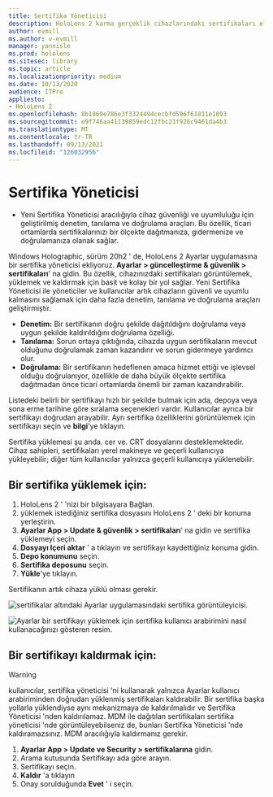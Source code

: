 ```yaml
---
title: Sertifika Yöneticisi
description: HoloLens 2 karma gerçeklik cihazlarındaki sertifikaları el ile yüklemeyi, yönetmeyi ve kaldırmayı öğrenin.
author: evmill
ms.author: v-evmill
manager: yannisle
ms.prod: hololens
ms.sitesec: library
ms.topic: article
ms.localizationpriority: medium
ms.date: 10/13/2020
audience: ITPro
appliesto:
- HoloLens 2
ms.openlocfilehash: 8b1869e786e3f3324494cecbfd596f61811e1893
ms.sourcegitcommit: e9f746aa41139859edc12fbc21f926c9461da4b3
ms.translationtype: MT
ms.contentlocale: tr-TR
ms.lasthandoff: 09/13/2021
ms.locfileid: "126032956"
---
```

# <a name="certificate-manager"></a>Sertifika Yöneticisi

- Yeni Sertifika Yöneticisi aracılığıyla cihaz güvenliği ve uyumluluğu için geliştirilmiş denetim, tanılama ve doğrulama araçları. Bu özellik, ticari ortamlarda sertifikalarınızı bir ölçekte dağıtmanıza, gidermenize ve doğrulamanıza olanak sağlar.

Windows Holographic, sürüm 20h2 ' de, HoloLens 2 Ayarlar uygulamasına bir sertifika yöneticisi ekliyoruz. **Ayarlar > güncelleştirme & güvenlik > sertifikaları**' na gidin. Bu özellik, cihazınızdaki sertifikaları görüntülemek, yüklemek ve kaldırmak için basit ve kolay bir yol sağlar. Yeni Sertifika Yöneticisi ile yöneticiler ve kullanıcılar artık cihazların güvenli ve uyumlu kalmasını sağlamak için daha fazla denetim, tanılama ve doğrulama araçları geliştirmiştir. 

-   **Denetim:** Bir sertifikanın doğru şekilde dağıtıldığını doğrulama veya uygun şekilde kaldırıldığını doğrulama özelliği. 
-   **Tanılama:** Sorun ortaya çıktığında, cihazda uygun sertifikaların mevcut olduğunu doğrulamak zaman kazandırır ve sorun gidermeye yardımcı olur. 
-   **Doğrulama:** Bir sertifikanın hedeflenen amaca hizmet ettiği ve işlevsel olduğu doğrulanıyor, özellikle de daha büyük ölçekte sertifika dağıtmadan önce ticari ortamlarda önemli bir zaman kazandırabilir.

Listedeki belirli bir sertifikayı hızlı bir şekilde bulmak için ada, depoya veya sona erme tarihine göre sıralama seçenekleri vardır. Kullanıcılar ayrıca bir sertifikayı doğrudan arayabilir. Ayrı sertifika özelliklerini görüntülemek için sertifikayı seçin ve **bilgi**'ye tıklayın. 

Sertifika yüklemesi şu anda. cer ve. CRT dosyalarını desteklemektedir. Cihaz sahipleri, sertifikaları yerel makineye ve geçerli kullanıcıya yükleyebilir;  diğer tüm kullanıcılar yalnızca geçerli kullanıcıya yüklenebilir.

## <a name="to-install-a-certificate"></a>Bir sertifika yüklemek için: 

1.  HoloLens 2 ' 'nizi bir bilgisayara Bağlan.
1.  yüklemek istediğiniz sertifika dosyasını HoloLens 2 ' deki bir konuma yerleştirin.
1.  **Ayarlar App > Update & güvenlik > sertifikaları**' na gidin ve sertifika yüklemeyi seçin.
1.  **Dosyayı Içeri aktar** ' a tıklayın ve sertifikayı kaydettiğiniz konuma gidin.
1.  **Depo konumunu** seçin.
1.  **Sertifika deposunu** seçin.
1.  **Yükle**'ye tıklayın.

Sertifikanın artık cihaza yüklü olması gerekir.

![sertifikalar altındaki Ayarlar uygulamasındaki sertifika görüntüleyicisi.](images/certificate-viewer-device.jpg)

![Ayarlar bir sertifikayı yüklemek için sertifika kullanıcı arabirimini nasıl kullanacağınızı gösteren resim.](images/certificate-device-install.jpg)

## <a name="to-remove-a-certificate"></a>Bir sertifikayı kaldırmak için:

> [!WARNING]
> kullanıcılar, sertifika yöneticisi 'ni kullanarak yalnızca Ayarlar kullanıcı arabiriminden doğrudan yüklenmiş sertifikaları kaldırabilir. Bir sertifika başka yollarla yüklendiyse aynı mekanizmaya de kaldırılmalıdır ve Sertifika Yöneticisi 'nden kaldırılamaz. MDM ile dağıtılan sertifikaları sertifika yöneticisi 'nde görüntüleyebilseniz de, bunları Sertifika Yöneticisi 'nde kaldıramazsınız. MDM aracılığıyla kaldırmanız gerekir.

1. **Ayarlar App > Update ve Security > sertifikalarına** gidin.
1. Arama kutusunda Sertifikayı ada göre arayın.
1. Sertifikayı seçin.
1. **Kaldır** 'a tıklayın
1. Onay sorulduğunda **Evet** ' i seçin.

